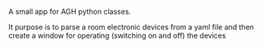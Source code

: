 A small app for AGH python classes.

It purpose is to parse a room electronic devices from a yaml file
and then create a window for operating (switching on and off) the devices
